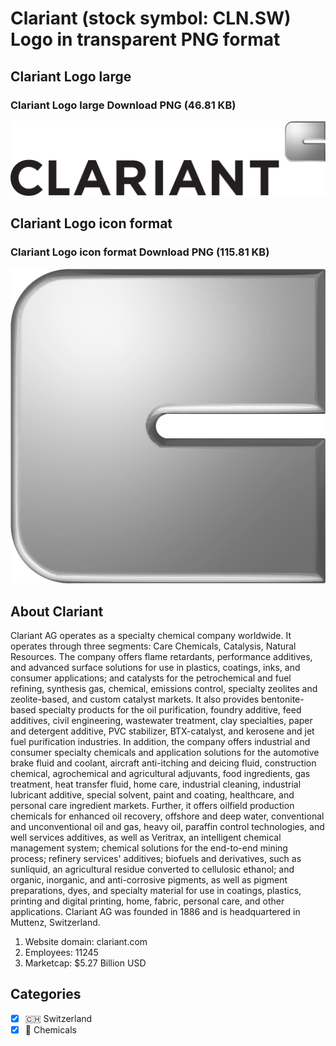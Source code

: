 # Clariant (stock symbol: CLN.SW) Logo in transparent PNG format

## Clariant Logo large

### Clariant Logo large Download PNG (46.81 KB)

![Clariant Logo large Download PNG (46.81 KB)](/img/orig/CLN.SW_BIG-1b4f678f.png)

## Clariant Logo icon format

### Clariant Logo icon format Download PNG (115.81 KB)

![Clariant Logo icon format Download PNG (115.81 KB)](/img/orig/CLN.SW-51f83893.png)

## About Clariant

Clariant AG operates as a specialty chemical company worldwide. It operates through three segments: Care Chemicals, Catalysis, Natural Resources. The company offers flame retardants, performance additives, and advanced surface solutions for use in plastics, coatings, inks, and consumer applications; and catalysts for the petrochemical and fuel refining, synthesis gas, chemical, emissions control, specialty zeolites and zeolite-based, and custom catalyst markets. It also provides bentonite-based specialty products for the oil purification, foundry additive, feed additives, civil engineering, wastewater treatment, clay specialties, paper and detergent additive, PVC stabilizer, BTX-catalyst, and kerosene and jet fuel purification industries. In addition, the company offers industrial and consumer specialty chemicals and application solutions for the automotive brake fluid and coolant, aircraft anti-itching and deicing fluid, construction chemical, agrochemical and agricultural adjuvants, food ingredients, gas treatment, heat transfer fluid, home care, industrial cleaning, industrial lubricant additive, special solvent, paint and coating, healthcare, and personal care ingredient markets. Further, it offers oilfield production chemicals for enhanced oil recovery, offshore and deep water, conventional and unconventional oil and gas, heavy oil, paraffin control technologies, and well services additives, as well as Veritrax, an intelligent chemical management system; chemical solutions for the end-to-end mining process; refinery services' additives; biofuels and derivatives, such as sunliquid, an agricultural residue converted to cellulosic ethanol; and organic, inorganic, and anti-corrosive pigments, as well as pigment preparations, dyes, and specialty material for use in coatings, plastics, printing and digital printing, home, fabric, personal care, and other applications. Clariant AG was founded in 1886 and is headquartered in Muttenz, Switzerland.

1. Website domain: clariant.com
2. Employees: 11245
3. Marketcap: $5.27 Billion USD


## Categories
- [x] 🇨🇭 Switzerland
- [x] 🧪 Chemicals
